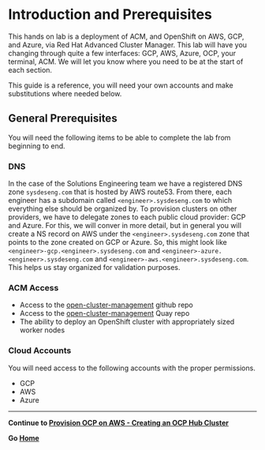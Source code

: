 # Introduction and Prerequisites

This hands on lab is a deployment of ACM, and OpenShift on AWS, GCP, and Azure, via Red Hat Advanced Cluster Manager. This lab will have you changing through quite a few interfaces: GCP, AWS, Azure, OCP, your terminal, ACM. We will let you know where you need to be at the start of each section.

This guide is a reference, you will need your own accounts and make substitutions where needed below. 

## General Prerequisites

You will need the following items to be able to complete the lab from beginning to end.

### DNS
In the case of the Solutions Engineering team we have a registered DNS zone `sysdeseng.com` that is hosted by AWS route53. From there, each engineer has a subdomain called `<engineer>.sysdeseng.com` to which everything else should be organized by. To provision clusters on other providers, we have to delegate zones to each public cloud provider: GCP and Azure. For this, we will conver in more detail, but in general you will create a NS record on AWS under the `<engineer>.sysdeseng.com` zone that points to the zone created on GCP or Azure. So, this might look like `<engineer>-gcp.<engineer>.sysdeseng.com` and `<engineer>-azure.<engineer>.sysdeseng.com` and `<engineer>-aws.<engineer>.sysdeseng.com`. This helps us stay organized for validation purposes.

### ACM Access

* Access to the [open-cluster-management](https://github.com/open-cluster-management) github repo
* Access to the [open-cluster-management](https://quay.io/open-cluster-management/multiclusterhub-operator-index) Quay repo
* The ability to deploy an OpenShift cluster with appropriately sized worker nodes

### Cloud Accounts

You will need access to the following accounts with the proper permissions.

* GCP
* AWS
* Azure

---

**Continue to [Provision OCP on AWS - Creating an OCP Hub Cluster](./2.md)**

**Go [Home](../README.md)**
